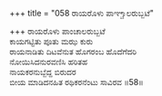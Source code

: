 +++
title = "058 ರಾಯರೊಳು ಪಾಞ್ಚಾಲರುಬ್ಬಟೆ"

+++
ರಾಯರೊಳು ಪಾಂಚಾಲರುಬ್ಬಟೆ  
ಕಾಯಗಟ್ಟಿತು ಪೂತು ಮಝ ಕುರು  
ರಾಯನಾಡಿತು ದಿಟವೆನುತ ಹೊಗರಂಬ ಹೊದೆಗೆದರಿ  
ನೋಯಿಸಿದನುರವಣಿಸಿ ಹರಿತಹ  
ನಾಯಕರನುಬ್ಬೆದ್ದ ಬಿರುದರ  
ಬೀಯ ಮಾಡಿದನಹಿತ ರಥಿಕರನೆಂಟು ಸಾವಿರವ    ॥58॥